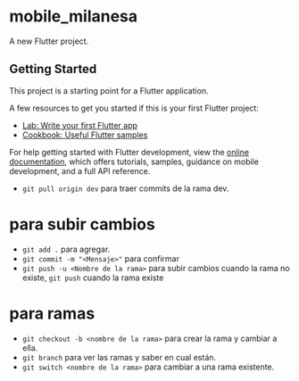 # mobile_milanesa

A new Flutter project.

## Getting Started

This project is a starting point for a Flutter application.

A few resources to get you started if this is your first Flutter project:

- [Lab: Write your first Flutter app](https://docs.flutter.dev/get-started/codelab)
- [Cookbook: Useful Flutter samples](https://docs.flutter.dev/cookbook)

For help getting started with Flutter development, view the
[online documentation](https://docs.flutter.dev/), which offers tutorials,
samples, guidance on mobile development, and a full API reference.

- ```git pull origin dev``` para traer commits de la rama dev.

# para subir cambios
- ```git add .``` para agregar.
- ```git commit -m "<Mensaje>"``` para confirmar
- ```git push -u <Nombre de la rama>``` para subir cambios cuando la rama no existe, ```git push``` cuando la rama existe
# para ramas
- ```git checkout -b <nombre de la rama>``` para crear la rama y cambiar a ella.
- ```git branch``` para ver las ramas y saber en cual están.
- ```git switch <nombre de la rama>``` para cambiar a una rama existente.

